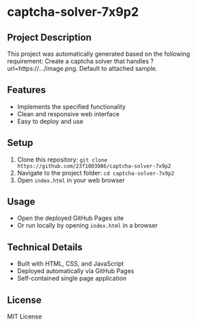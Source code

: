 # captcha-solver-7x9p2

## Project Description
This project was automatically generated based on the following requirement:
Create a captcha solver that handles ?url=https://.../image.png. Default to attached sample.

## Features
- Implements the specified functionality
- Clean and responsive web interface
- Easy to deploy and use

## Setup
1. Clone this repository: `git clone https://github.com/23f1003086/captcha-solver-7x9p2`
2. Navigate to the project folder: `cd captcha-solver-7x9p2`
3. Open `index.html` in your web browser

## Usage
- Open the deployed GitHub Pages site
- Or run locally by opening `index.html` in a browser

## Technical Details
- Built with HTML, CSS, and JavaScript
- Deployed automatically via GitHub Pages
- Self-contained single page application

## License
MIT License
